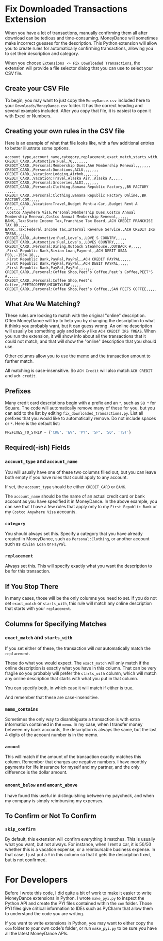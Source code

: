 Fix Downloaded Transactions Extension
=====================================

When you have a lot of transactions, manually confirming them all after
download can be tedious and time-consuming. MoneyDance will sometimes make
incorrect guesses for the description. This Python extension will allow you
to create rules for automatically confirming transactions, allowing you to
set their description and category.

When you choose `Extensions -> Fix Downloaded Transactions`, the extension will
provide a file selector dialog that you can use to select your CSV file.

## Create your CSV File

To begin, you may want to just copy the `MoneyDance.csv` included here to your
`Downloads/MoneyDance.csv` folder. It has the correct heading and several
examples included. After you copy that file, it is easiest to open it with
Excel or Numbers.

## Creating your own rules in the CSV file

Here is an example of what that file looks like, with a few additional entries
to better illustrate some options.

```csv
account_type,account_name,category,replacement,exact_match,starts_with,memo_contains,amount,amount_below,amount_above,skip_confirm
CREDIT_CARD,,Automotive:Fuel,76,,,,,,,
CREDIT_CARD,,Personal:Membership Dues,AAA Membership Renewal,,,,,,,
CREDIT_CARD,,Personal:Donations,ACLU,,,,,,,
CREDIT_CARD,,Vacation:Lodging,Airbnb,,,,,,,
CREDIT_CARD,,Vacation:Travel,Alaska Air,,Alaska A,,,,,
CREDIT_CARD,,Personal:Groceries,ALDI,,,,,,,
CREDIT_CARD,,Personal:Clothing,Banana Republic Factory,,BR FACTORY ,,,,,
CREDIT_CARD,,Personal:Clothing,Banana Republic Factory Online,,BR FACTORY.COM,,,,,
CREDIT_CARD,,Vacation:Travel,Budget Rent-a-Car,,Budget Rent A Car,,,,,Y
,Costco Anywhere Visa,Personal:Membership Dues,Costco Annual Membership Renewal,Costco Annual Membership Renewal,,,,,,
BANK,,Tax:State Income Tax,Franchise Tax Board,,ACH CREDIT FRANCHISE TAX BD,,,,,
BANK,,Tax:Federal Income Tax,Internal Revenue Service,,ACH CREDIT IRS TREAS,,,,,
CREDIT_CARD,,Automotive:Fuel,Love’s,,LOVE S COUNTRY,,,,,
CREDIT_CARD,,Automotive:Fuel,Love’s,,LOVES COUNTRY,,,,,
CREDIT_CARD,,Personal:Dining,Outback Steakhouse,,OUTBACK #,,,,,
,First Republic Bank,Rivian Loan,Payment,,ACH DEBIT USAA FSB,,-1534.18,,,
,First Republic Bank,PayPal,PayPal,,ACH CREDIT PAYPAL,,,,,
,First Republic Bank,PayPal,PayPal,,ACH DEBIT PAYPAL,,,,,
,First Republic Bank,PayPal,PayPal,,,,,,,
CREDIT_CARD,,Personal:Coffee Shop,Peet’s Coffee,Peet’s Coffee,PEET'S #,,,,,
CREDIT_CARD,,Personal:Coffee Shop,Peet’s Coffee,,PEETSCOFFEE/MIGHTYLEAF,,,,,
CREDIT_CARD,,Personal:Coffee Shop,Peet’s Coffee,,SAN PEETS COFFEE,,,,,
```

## What Are We Matching?

These rules are looking to match with the original "online" description. Often
MoneyDance will try to help you by changing the description to what it thinks
you probably want, but it can guess wrong. An online description will usually
be something ugly and bank-y like `ACH CREDIT IRS TREAS`. When you run the
extension, it will show info about all the transactions that it could not
match, and that will show the "online" description that you should use.

Other columns allow you to use the memo and the transaction amount to further
match.

All matching is case-insensitive. So `ACH Credit` will also match
`ACH CREDIT` and `ach credit`.

## Prefixes

Many credit card descriptions begin with a prefix and an `*`, such as `SQ *`
for Square. The code will automatically remove many of these for you, but you
can add to the list by editing `fix_downloaded_transactions.py`. List all
prefixes that you would like to automatically remove. Do not include spaces or
`*`. Here is the default list:

```python
PREFIXES_TO_STRIP = {'CKE', 'EV', 'PY', 'SP', 'SQ', 'TST'}
```

## Required(-ish) Fields

### `account_type` and `account_name`

You will usually have one of these two columns filled out, but you can leave
both empty if you have rules that could apply to any account.

If set, the `account_type` should be either `CREDIT_CARD` or `BANK`.

The `account_name` should be the name of an actual credit card or bank account
as you have specified it in MoneyDance. In the above example, you can see that
I have a few rules that apply only to my `First Republic Bank` or my
`Costco Anywhere Visa` accounts.

### `category`

You should always set this. Specify a category that you have already created
in MoneyDance, such as `Personal:Clothing`, or another account such as
`Rivian Loan` or `PayPal`.

### `replacement`

Always set this. This will specify exactly what you want the description to be
for this transaction.

## If You Stop There

In many cases, those will be the only columns you need to set. If you do not
set `exact_match` or `starts_with`, this rule will match any online description
that starts with your `replacement`.

## Columns for Specifying Matches

### `exact_match` and `starts_with`

If you set either of these, the transaction will _not_ automatically match the
`replacement`.

These do what you would expect. The `exact_match` will only match if the online
description is exactly what you have in this column. That can be very fragile
so you probably will prefer the `starts_with` column, which will match any
online description that starts with what you put in that column.

You can specify both, in which case it will match if either is true.

And remember that these are case-insensitive.

### `memo_contains`

Sometimes the only way to disambiguate a transaction is with extra information
contained in the `memo`. In my case, when I transfer money between my bank
accounts, the description is always the same, but the last 4 digits of the
account number is in the memo.

### `amount`

This will match if the amount of the transaction exactly matches this column.
Remember that charges are negative numbers. I have monthly payments for life
insurance for myself and my partner, and the only difference is the dollar
amount.

### `amount_below` and `amount_above`

I have found this useful in distinguishing between my paycheck, and when my
company is simply reimbursing my expenses.

## To Confirm or Not To Confirm

### `skip_confirm`

By default, this extension will confirm everything it matches. This is usually
what you want, but not always. For instance, when I rent a car, it is 50/50
whether this is a vacation expense, or a reimbursable business expense. In that
case, I just put a `Y` in this column so that it gets the description fixed,
but is not confirmed.

# For Developers

Before I wrote this code, I did quite a bit of work to make it easier to
write MoneyDance extensions in Python. I wrote `make_pyi.py` to inspect the
Python API and create the PYI files contained within the `com` folder. Those
PYI files give critical information to IDEs such as PyCharm that allow them to
understand the code you are writing.

If you want to write extensions in Python, you may want to either copy the
`com` folder to your own code's folder, or run `make_pyi.py` to be sure you
have all the latest MoneyDance APIs.

